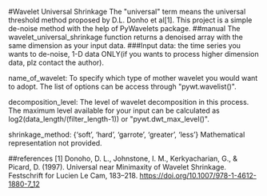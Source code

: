 #Wavelet Universal Shrinkage
The "universal" term means the universal threshold method proposed by D.L. Donho et al[1]. 
This project is a simple de-noise method with the help of PyWavelets package.
##manual
The wavelet_universal_shrinkage function returns a denoised array with the same dimension as your input data.
###Input
data: the time series you wants to de-noise, 1-D data ONLY(if you wants to process higher dimension data, plz contact the author).

name_of_wavelet: To specify which type of mother wavelet you would want to adopt. The list of options can be access through "pywt.wavelist()".

decomposition_level: The level of wavelet decomposition in this process. The maximum level available for your input can be calculated as log2(data_length/(filter_length-1)) or "pywt.dwt_max_level()".

shrinkage_method: {‘soft’, ‘hard’, ‘garrote’, ‘greater’, ‘less’} Mathematical representation not provided.

##references
[1] Donoho, D. L., Johnstone, I. M., Kerkyacharian, G., & Picard, D. (1997). Universal near Minimaxity of Wavelet Shrinkage. Festschrift for Lucien Le Cam, 183–218. https://doi.org/10.1007/978-1-4612-1880-7_12 

